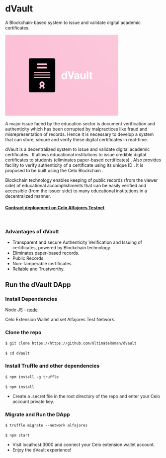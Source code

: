 # dVault
A Blockchain-based system to issue and validate digital academic certificates.

![logo](/src/logo.png?raw=true)

A major issue faced by the education sector is document verification and authenticity which has been corrupted by malpractices like fraud and misrepresentation of records.
Hence it is necessary to develop a system that can store, secure and verify these digital certificates in real-time. 

dVault is a decentralized system to issue and validate digital academic certificates . It allows educational institutions to issue credible digital certificates to students (eliminates paper-based certificates) . Also provides facility to verify authenticity of a  certificate using its unique ID . It is proposed to be built using the Celo Blockchain .

Blockchain technology enables keeping of public records (from the viewer side) of educational accomplishments that can be easily verified and accessible (from the issuer side) to many educational institutions in a decentralized manner.

#### [Contract deployment on Celo Alfajores Testnet](https://alfajores-blockscout.celo-testnet.org/address/0xA2E93648f68Aeb2983D1610F309f7d07Eb7A04b3)

<br/>

### Advantages of dVault
- Transparent and secure Authenticity Verification and Issuing of certificates, powered by Blockchain technology.
- Eliminates paper-based records.
- Public Records.
- Non-Tamperable certificates.
- Reliable and Trustworthy.

## Run the dVault DApp

### Install Dependencies

Node JS - [node](https://nodejs.org/en/download/)

Celo Extension Wallet and set Alfajores Test Network.

### Clone the repo

```
$ git clone https://https://github.com/UltimateRoman/dVault

$ cd dVault
```

### Install Truffle and other dependencies

```
$ npm install -g truffle

$ npm install
```

- Create a .secret file in the root directory of the repo and enter your Celo account private key.


### Migrate and Run the DApp

```
$ truffle migrate --network alfajores

$ npm start
```

- Visit localhost:3000 and connect your Celo extension wallet account.
- Enjoy the dVault experience!
